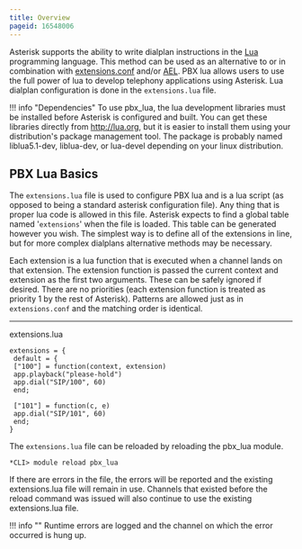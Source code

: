 ```yaml
---
title: Overview
pageid: 16548006
---
```


Asterisk supports the ability to write dialplan instructions in the [Lua](http://lua.org) programming language. This method can be used as an alternative to or in combination with [extensions.conf](/Configuration/Dialplan) and/or [AEL](/Configuration/Dialplan/Asterisk-Extension-Language-AEL). PBX lua allows users to use the full power of lua to develop telephony applications using Asterisk. Lua dialplan configuration is done in the `extensions.lua` file.

!!! info "Dependencies"
    To use pbx_lua, the lua development libraries must be installed before Asterisk is configured and built. You can get these libraries directly from <http://lua.org>, but it is easier to install them using your distribution's package management tool. The package is probably named liblua5.1-dev, liblua-dev, or lua-devel depending on your linux distribution.

[//]: # (end-info)

PBX Lua Basics
--------------

The `extensions.lua` file is used to configure PBX lua and is a lua script (as opposed to being a standard asterisk configuration file). Any thing that is proper lua code is allowed in this file. Asterisk expects to find a global table named '`extensions`' when the file is loaded. This table can be generated however you wish. The simplest way is to define all of the extensions in line, but for more complex dialplans alternative methods may be necessary.

Each extension is a lua function that is executed when a channel lands on that extension. The extension function is passed the current context and extension as the first two arguments. These can be safely ignored if desired. There are no priorities (each extension function is treated as priority 1 by the rest of Asterisk). Patterns are allowed just as in `extensions.conf` and the matching order is identical.

---

extensions.lua  

```
extensions = {
 default = {
 ["100"] = function(context, extension)
 app.playback("please-hold")
 app.dial("SIP/100", 60)
 end;

 ["101"] = function(c, e)
 app.dial("SIP/101", 60)
 end;
}

```

The `extensions.lua` file can be reloaded by reloading the pbx_lua module.

```
*CLI> module reload pbx_lua

```

If there are errors in the file, the errors will be reported and the existing extensions.lua file will remain in use. Channels that existed before the reload command was issued will also continue to use the existing extensions.lua file.

!!! info ""
    Runtime errors are logged and the channel on which the error occurred is hung up.

[//]: # (end-info)
